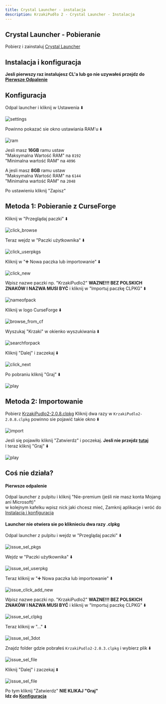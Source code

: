 ```yaml
---
title: Crystal Launcher - instalacja
description: KrzakiPudło 2 - Crystal Launcher - Instalacja
---
```


## Crystal Launcher - Pobieranie
Pobierz i zainstaluj [Crystal Launcher](https://crystal-launcher.pl/releases/redirector.php?fid=1)
## Instalacja i konfiguracja

**Jesli pierwszy raz instalujesz CL'a lub go nie uzywałeś przejdz do [Pierwsze Odpalenie](#pierwsze-odpalenie)**

## Konfiguracja
Odpal launcher i kliknij w Ustawenia ⬇️

![settings](../../../assets/kp2wp-screen/cl/settings.png)

Powinno pokazać sie okno ustawiania RAM'u ⬇️

![ram](../../../assets/kp2wp-screen/cl/ram.png)

Jesli masz **16GB** ramu ustaw <br>
"Maksymalna Wartość RAM" na `8192` <br>
"Minimalna wartość RAM" na `4096`

A jesli masz **8GB** ramu ustaw <br>
"Maksymalna Wartość RAM" na `6144` <br>
"Minimalna wartość RAM" na `2048`

Po ustawieniu kliknij "Zapisz" <br>

## Metoda 1: Pobieranie z CurseForge
Kliknij w "Przeglądaj paczki" ⬇️

![click_browse](../../../assets/kp2wp-screen/cl_downfromcf/click_browse.png)

Teraz wejdz w "Paczki użytkownika" ⬇️

![click_userpkgs](../../../assets/kp2wp-screen/cl_downfromcf/click_userpkgs.png)

Kliknij w "➕ Nowa paczka lub importowanie" ⬇️

![click_new](../../../assets/kp2wp-screen/cl_downfromcf/click_new.png)

Wpisz nazwe paczki np. "KrzakiPudlo2" **WAZNE!!! BEZ POLSKICH ZNAKÓW I NAZWA MUSI BYĆ** i kliknij w "Importuj paczkę CLPKG" ⬇️

![nameofpack](../../../assets/kp2wp-screen/cl_downfromcf/nameofpack.png)

Kliknij w logo CurseForge ⬇️

![browse_from_cf](../../../assets/kp2wp-screen/cl_downfromcf/browse_from_curseforge.png)

Wyszukaj "Krzaki" w okienko wyszukiwania ⬇️

![searchforpack](../../../assets/kp2wp-screen/cl_downfromcf/searchforkp2.png)

Kliknij "Dalej" i zaczekaj ⬇️

![click_next](../../../assets/kp2wp-screen/cl_downfromcf/click_next.png)

Po pobraniu kliknij "Graj" ⬇️

![play](../../../assets/kp2wp-screen/cl/play.png)

## Metoda 2: Importowanie
Pobierz [KrzakiPudlo2-2.0.8.clpkg](https://frog02-20559.wykr.es/KrzakiPudlo2-2.0.8.clpkg)
Kliknij dwa razy w `KrzakiPudlo2-2.0.8.clpkg` powinno sie pojawić takie okno ⬇️

![import](../../../assets/kp2wp-screen/cl/import.png)

Jesli się pojawiło kliknij "Zatwierdz" i poczekaj. **Jesli nie przejdz [tutaj](#launcher-nie-otwiera-sie-po-kliknieciu-dwa-razy-clpkg)** <br>
I teraz kliknij "Graj" ⬇️

![play](../../../assets/kp2wp-screen/cl/play.png)

## Coś nie działa?
#### Pierwsze odpalenie
Odpal launcher z pulpitu i kliknij "Nie-premium (jeśli nie masz konta Mojang ani Microsoft)" <br>
w kolejnym kafelku wpisz nick jaki chcesz mieć, Zamknij aplikacje i wróć do [Instalacja i konfiguracja](#instalacja-i-konfiguracja)
#### Launcher nie otwiera sie po kliknieciu dwa razy .clpkg
Odpal launcher z pulpitu i wejdz w "Przeglądaj paczki" ⬇️

![issue_sel_pkgs](../../../assets/kp2wp-screen/cl/issue_sel_packages.png)

Wejdz w "Paczki użytkownika" ⬇️

![issue_sel_userpkg](../../../assets/kp2wp-screen/cl/issue_sel_userpkgs.png)

Teraz kliknij w "➕ Nowa paczka lub importowanie" ⬇️

![issue_click_add_new](../../../assets/kp2wp-screen/cl/issue_click_add_new.png)

Wpisz nazwe paczki np. "KrzakiPudlo2" **WAZNE!!! BEZ POLSKICH ZNAKÓW I NAZWA MUSI BYĆ** i kliknij w "Importuj paczkę CLPKG" ⬇️

![issue_sel_clpkg](../../../assets/kp2wp-screen/cl/issue_sel_clpkg.png)

Teraz kliknij w "..." ⬇️

![issue_sel_3dot](../../../assets/kp2wp-screen/cl/issue_sel_3dot.png)

Znajdz folder gdzie pobrałeś `KrzakiPudlo2-2.0.3.clpkg` i wybierz plik ⬇️

![issue_sel_file](../../../assets/kp2wp-screen/cl/issue_sel_file.png)

Kliknij "Dalej" i zaczekaj ⬇️

![issue_sel_file](../../../assets/kp2wp-screen/cl/issue_click-confirm.png)

Po tym kliknij "Zatwierdz"
**NIE KLIKAJ "Graj"** <br>
**Idz do [Konfiguracja](#konfiguracja)**